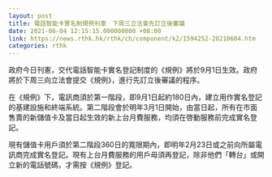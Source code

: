```yaml
---
layout: post
title: 電話智能卡實名制規例刊憲　下周三立法會先訂立後審議
date: 2021-06-04 12:15:15.000000000 +08:00
link: https://news.rthk.hk/rthk/ch/component/k2/1594252-20210604.htm
categories: rthk
---
```


政府今日刊憲，交代電話智能卡實名登記制度的《規例》將於9月1日生效。政府將於下周三向立法會提交《規例》，進行先訂立後審議的程序。

在《規例》下，電訊商須於第一階段，即9月1日起約180日內，建立用作實名登記的基建設施和終端系統。第二階段會於明年3月1日開始，由當日起，所有在市面售賣的新儲值卡及當日起生效的新上台月費服務，均須在啓動服務前完成實名登記。

現有儲值卡用戶須於第二階段360日的寬限期內，即明年2月23日或之前向所屬電訊商完成實名登記。現有上台月費服務的用戶毋須再登記，除非他們「轉台」或開立新的電話號碼，才需按《規例》登記。
